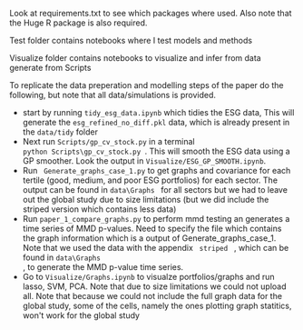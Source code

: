 Look at requirements.txt to see which packages where used. Also note that the Huge R package is also required.

Test folder contains notebooks where I test models and methods

Visualize folder contains notebooks to visualize and infer from data generate from Scripts

To replicate the data preperation and modelling steps of the paper do the following, but note that all data/simulations is provided.

* start by running <code>tidy_esg_data.ipynb</code> which tidies the ESG data, This will generate the <code>esg_refined_no_diff.pkl</code> data, which is already present in  the <code>data/tidy</code> folder
* Next run <code>Scripts/gp_cv_stock.py</code> in a terminal <code> python Scripts\gp_cv_stock.py </code>. This will smooth the ESG data using a GP smoother. Look the output in <code>Visualize/ESG_GP_SMOOTH.ipynb</code>. 
* Run <code> Generate_graphs_case_1.py</code> to get graphs and covariance for each tertile (good, medium, and poor ESG portfolios) for each sector. The output can be found in <code>data\Graphs </code> for all sectors but we had to leave out the global study due to size limitations (but we did include the striped version which contains less data) 
* Run  <code>paper_1_compare_graphs.py</code> to perform mmd testing an generates a time series of MMD p-values. Need to specify the file which contains the graph information which is a output of Generate_graphs_case_1. Note that we used the data with the appendix <code> striped </code> , which can be found in <code>data\Graphs </code>, to generate the MMD p-value time series. 
* Go to <code>Visualize/Graphs.ipynb</code> to visualze portfolios/graphs and run lasso, SVM, PCA. Note that due to size limitations we could not upload all. Note that because we could not include the full graph data for the global study, some of the cells, namely the ones plotting graph statitics, won't work for the global study



